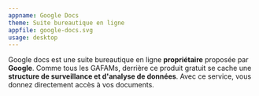 ```yaml
---
appname: Google Docs
theme: Suite bureautique en ligne
appfile: google-docs.svg
usage: desktop
---
```


Google docs est une suite bureautique en ligne **propriétaire** proposée par **Google**. Comme tous les GAFAMs, derrière ce produit gratuit se cache une **structure de surveillance et d'analyse de données**. Avec ce service, vous donnez directement accès à vos documents.
